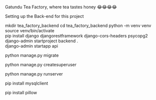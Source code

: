 
Gatundu Tea Factory, where tea tastes honey 😂😂😂😂

Setting up the Back-end for this project

mkdir tea_factory_backend 
cd tea_factory_backend
python -m venv venv   
source venv/bin/activate    
pip install django djangorestframework django-cors-headers psycopg2    
django-admin startproject backend .   
django-admin startapp api  

python manage.py migrate

python manage.py createsuperuser 

python manage.py runserver

pip install mysqlclient

pip install pillow

